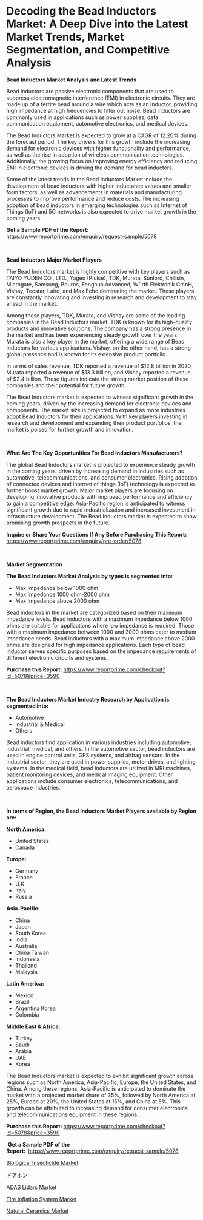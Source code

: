 <p><h1>Decoding the Bead Inductors Market: A Deep Dive into the Latest Market Trends, Market Segmentation, and Competitive Analysis</h1></p><p><strong>Bead Inductors Market Analysis and Latest Trends</strong></p>
<p><p>Bead inductors are passive electronic components that are used to suppress electromagnetic interference (EMI) in electronic circuits. They are made up of a ferrite bead around a wire which acts as an inductor, providing high impedance at high frequencies to filter out noise. Bead inductors are commonly used in applications such as power supplies, data communication equipment, automotive electronics, and medical devices.</p><p>The Bead Inductors Market is expected to grow at a CAGR of 12.20% during the forecast period. The key drivers for this growth include the increasing demand for electronic devices with higher functionality and performance, as well as the rise in adoption of wireless communication technologies. Additionally, the growing focus on improving energy efficiency and reducing EMI in electronic devices is driving the demand for bead inductors.</p><p>Some of the latest trends in the Bead Inductors Market include the development of bead inductors with higher inductance values and smaller form factors, as well as advancements in materials and manufacturing processes to improve performance and reduce costs. The increasing adoption of bead inductors in emerging technologies such as Internet of Things (IoT) and 5G networks is also expected to drive market growth in the coming years.</p></p>
<p><strong>Get a Sample PDF of the Report:&nbsp;</strong> <a href="https://www.reportprime.com/enquiry/request-sample/5078">https://www.reportprime.com/enquiry/request-sample/5078</a></p>
<p>&nbsp;</p>
<p><strong>Bead Inductors Major Market Players</strong></p>
<p><p>The Bead Inductors market is highly competitive with key players such as TAIYO YUDEN CO., LTD., Yageo (Plulse), TDK, Murata, Sunlord, Chilisin, Microgate, Samsung, Bourns, Fenghua Advanced, Würth Elektronik GmbH, Vishay, Tecstar, Laird, and Max Echo dominating the market. These players are constantly innovating and investing in research and development to stay ahead in the market.</p><p>Among these players, TDK, Murata, and Vishay are some of the leading companies in the Bead Inductors market. TDK is known for its high-quality products and innovative solutions. The company has a strong presence in the market and has been experiencing steady growth over the years. Murata is also a key player in the market, offering a wide range of Bead Inductors for various applications. Vishay, on the other hand, has a strong global presence and is known for its extensive product portfolio.</p><p>In terms of sales revenue, TDK reported a revenue of $12.8 billion in 2020, Murata reported a revenue of $13.3 billion, and Vishay reported a revenue of $2.4 billion. These figures indicate the strong market position of these companies and their potential for future growth.</p><p>The Bead Inductors market is expected to witness significant growth in the coming years, driven by the increasing demand for electronic devices and components. The market size is projected to expand as more industries adopt Bead Inductors for their applications. With key players investing in research and development and expanding their product portfolios, the market is poised for further growth and innovation.</p></p>
<p>&nbsp;</p>
<p><strong>What Are The Key Opportunities For Bead Inductors Manufacturers?</strong></p>
<p><p>The global Bead Inductors market is projected to experience steady growth in the coming years, driven by increasing demand in industries such as automotive, telecommunications, and consumer electronics. Rising adoption of connected devices and internet of things (IoT) technology is expected to further boost market growth. Major market players are focusing on developing innovative products with improved performance and efficiency to gain a competitive edge. Asia-Pacific region is anticipated to witness significant growth due to rapid industrialization and increased investment in infrastructure development. The Bead Inductors market is expected to show promising growth prospects in the future.</p></p>
<p><strong>Inquire or Share Your Questions If Any Before Purchasing This Report:</strong> <a href="https://www.reportprime.com/enquiry/pre-order/5078">https://www.reportprime.com/enquiry/pre-order/5078</a></p>
<p>&nbsp;</p>
<p><strong>Market Segmentation</strong></p>
<p><strong>The Bead Inductors Market Analysis by types is segmented into:</strong></p>
<p><ul><li>Max Impedance below 1000 ohm</li><li>Max Impedance 1000 ohm-2000 ohm</li><li>Max Impedance above 2000 ohm</li></ul></p>
<p><p>Bead inductors in the market are categorized based on their maximum impedance levels. Bead inductors with a maximum impedance below 1000 ohms are suitable for applications where low impedance is required. Those with a maximum impedance between 1000 and 2000 ohms cater to medium impedance needs. Bead inductors with a maximum impedance above 2000 ohms are designed for high impedance applications. Each type of bead inductor serves specific purposes based on the impedance requirements of different electronic circuits and systems.</p></p>
<p><strong>Purchase this Report:&nbsp;</strong><a href="https://www.reportprime.com/checkout?id=5078&price=3590">https://www.reportprime.com/checkout?id=5078&price=3590</a></p>
<p>&nbsp;</p>
<p><strong>The Bead Inductors Market Industry Research by Application is segmented into:</strong></p>
<p><ul><li>Automotive</li><li>Industrial & Medical</li><li>Others</li></ul></p>
<p><p>Bead inductors find application in various industries including automotive, industrial, medical, and others. In the automotive sector, bead inductors are used in engine control units, GPS systems, and airbag sensors. In the industrial sector, they are used in power supplies, motor drives, and lighting systems. In the medical field, bead inductors are utilized in MRI machines, patient monitoring devices, and medical imaging equipment. Other applications include consumer electronics, telecommunications, and aerospace industries.</p></p>
<p>&nbsp;</p>
<p><strong>In terms of Region, the Bead Inductors Market Players available by Region are:</strong></p>
<p>
    <p> <strong> North America: </strong>
        <ul>
            <li>United States</li>
            <li>Canada</li>
        </ul>
        </p> 
    <p> <strong> Europe: </strong>
        <ul>
            <li>Germany</li>
            <li>France</li>
            <li>U.K.</li>
            <li>Italy</li>
            <li>Russia</li>
        </ul>
        </p> 
    <p> <strong> Asia-Pacific: </strong>
        <ul>
            <li>China</li>
            <li>Japan</li>
            <li>South Korea</li>
            <li>India</li>
            <li>Australia</li>
            <li>China Taiwan</li>
            <li>Indonesia</li>
            <li>Thailand</li>
            <li>Malaysia</li>
        </ul>
        </p> 
    <p> <strong> Latin America: </strong>
        <ul>
            <li>Mexico</li>
            <li>Brazil</li>
            <li>Argentina Korea</li>
            <li>Colombia</li>
        </ul>
        </p> 
    <p> <strong> Middle East & Africa: </strong>
        <ul>
            <li>Turkey</li>
            <li>Saudi</li>
            <li>Arabia</li>
            <li>UAE</li>
            <li>Korea</li>
        </ul>
    </p>
    </p>
<p><p>The Bead Inductors market is expected to exhibit significant growth across regions such as North America, Asia-Pacific, Europe, the United States, and China. Among these regions, Asia-Pacific is anticipated to dominate the market with a projected market share of 35%, followed by North America at 25%, Europe at 20%, the United States at 15%, and China at 5%. This growth can be attributed to increasing demand for consumer electronics and telecommunications equipment in these regions.</p></p>
<p><strong>Purchase this Report: </strong><a href="https://www.reportprime.com/checkout?id=5078&price=3590">https://www.reportprime.com/checkout?id=5078&price=3590</a></p>
<p>&nbsp;<strong>Get a Sample PDF of the Report:&nbsp;&nbsp;</strong><a href="https://www.reportprime.com/enquiry/request-sample/5078">https://www.reportprime.com/enquiry/request-sample/5078</a></p>
<p><strong></strong></p>
<p><p><a href="https://www.linkedin.com/pulse/biological-insecticide-market-size-growing-forecasted-period-ycm5e?trackingId=63wPXyjnRBcobl3QDVV%2Fcg%3D%3D">Biological Insecticide Market</a></p><p><a href="https://github.com/mohamedbakry57/Market-Research-Report-List-3/blob/main/592289315570.md">ドアホン</a></p><p><a href="https://www.linkedin.com/pulse/adas-lidars-market-analysis-size-global-industry-overview-0hake?trackingId=EBiyuZ6aBtmJ6dM9GP%2FWQA%3D%3D">ADAS Lidars Market</a></p><p><a href="https://view.publitas.com/reportprime-1/tire-inflation-system-market-analysis-and-market-size-global-industry-overview-market-segmentation-and-forecast-2024-to-2031/">Tire Inflation System Market</a></p><p><a href="https://cute-banjo-8ca.notion.site/Natural-Ceramics-Market-Furnish-Information-about-Market-Size-Market-Share-Market-Dynamics-and-Pr-83849180220245ad9a935da8e9a508e6">Natural Ceramics Market</a></p></p>